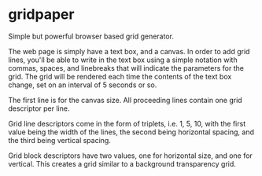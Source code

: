 # gridpaper
Simple but powerful browser based grid generator.

The web page is simply have a text box, and a canvas. In order to add grid
lines, you'll be able to write in the text box using a simple notation with
commas, spaces, and linebreaks that will indicate the parameters for the grid.
The grid will be rendered each time the contents of the text box change,
set on an interval of 5 seconds or so.

The first line is for the canvas size. All proceeding lines contain one grid
descriptor per line. 

Grid line descriptors come in the form of triplets, i.e. 1, 5, 10, with
the first value being the width of the lines, the second being horizontal
spacing, and the third being vertical spacing.

Grid block descriptors have two values, one for horizontal size, and one for
vertical. This creates a grid similar to a background transparency grid.
